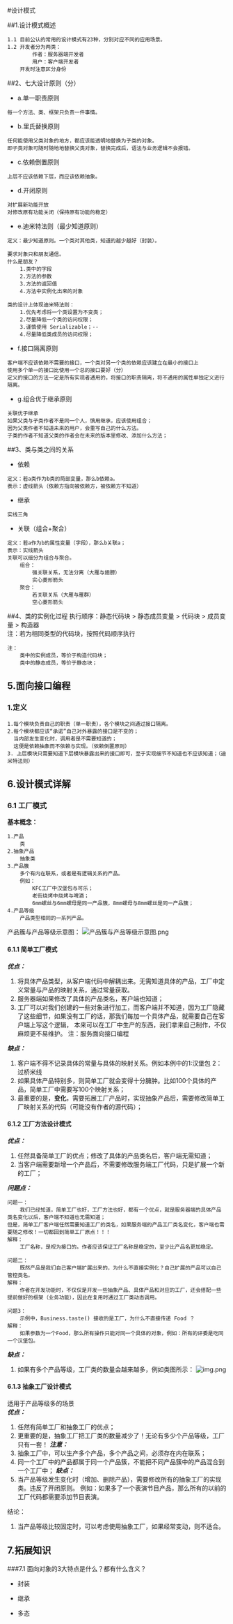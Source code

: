 #设计模式

##1.设计模式概述
```text
1.1 目前公认的常用的设计模式有23种，分别对应不同的应用场景。
1.2 开发者分为两类：
        作者：服务器端开发者
        用户：客户端开发者
    开发时注意区分身份
```
##2、七大设计原则（分）
* a.单一职责原则
```text
每一个方法、类、框架只负责一件事情。
```
* b.里氏替换原则<br>
```text
任何能使用父类对象的地方，都应该能透明地替换为子类的对象。
即子类对象可随时随地地替换父类对象，替换完成后，语法与业务逻辑不会报错。
```
* c.依赖倒置原则
```text
上层不应该依赖下层，而应该依赖抽象。
```
* d.开闭原则 
```text
对扩展新功能开放
对修改原有功能关闭（保持原有功能的稳定）
```
* e.迪米特法则（最少知道原则）<br>
```text
定义：最少知道原则。一个类对其他类，知道的越少越好（封装）。

要求对象只和朋友通信。
什么是朋友？
    1.类中的字段
    2.方法的参数
    3.方法的返回值
    4.方法中实例化出来的对象
    
类的设计上体现迪米特法则：
    1.优先考虑将一个类设置为不变类；
    2.尽量降低一个类的访问权限；
    3.谨慎使用 Serializable；-- 
    4.尽量降低类成员的访问权限；

```  
* f.接口隔离原则
```text
客户端不应该依赖不需要的接口，一个类对另一个类的依赖应该建立在最小的接口上
使用多个单一的接口比使用一个总的接口要好（分）
定义的接口的方法一定是所有实现者通用的，将接口的职责隔离，将不通用的属性单独定义进行隔离。
```
* g.组合优于继承原则<br>
```text
关联优于继承
如果父类与子类作者不是同一个人，慎用继承，应该使用组合；
因为父类作者不知道未来的用户，会重写自己的什么方法。
子类的作者不知道父类的作者会在未来的版本里修改、添加什么方法；
```

##3、类与类之间的关系
* 依赖
```text
定义：若a类作为b类的局部变量，那么b依赖a。
表示：虚线箭头（依赖方指向被依赖方，被依赖方不知道）

```
* 继承
```text
实线三角
```  
* 关联（组合+聚合）
```text
定义：若a作为b的属性变量（字段），那么b关联a；
表示：实线箭头
关联可以细分为组合与聚合。
    组合：
        强关联关系，无法分离（大雁与翅膀）
        实心菱形箭头
    聚合：
        若关联关系（大雁与雁群）
        空心菱形箭头
```

##4、类的实例化过程
执行顺序：静态代码块 > 静态成员变量 > 代码块 > 成员变量 > 构造器 <br/>
注：若为相同类型的代码块，按照代码顺序执行
```text
注：
    类中的实例成员，等价于构造代码块；
    类中的静态成员，等价于静态块；
```

## 5.面向接口编程
### 1.定义
```text
1.每个模块负责自己的职责（单一职责），各个模块之间通过接口隔离。
2.每个模块都应该“承诺”自己对外暴露的接口是不变的；
  当内部发生变化时，调用者是不需要知道的；
  这便是依赖抽象而不依赖与实现。（依赖倒置原则）
3. 上层模块只需要知道下层模块暴露出来的接口即可，至于实现细节不知道也不应该知道；（迪米特法则）
```
## 6.设计模式详解
### 6.1 工厂模式
**基本概念：**
```text
1.产品
    类
2.抽象产品
    抽象类
3.产品簇
    多个有内在联系，或者是有逻辑关系的产品。
    例如：
        KFC工厂中汉堡包与可乐；
        老街烧烤中烧烤与啤酒；
        6mm螺丝与6mm螺母是同一产品簇，8mm螺母与8mm螺丝是同一产品簇；
4.产品等级
    产品类型相同的一系列产品。
```
产品簇与产品等级示意图：
![产品簇与产品等级示意图.png](产品簇与产品等级示意图.png)
#### 6.1.1 简单工厂模式
***优点：***<br/>
1. 将具体产品类型，从客户端代码中解耦出来。无需知道具体的产品，工厂中定义常量与产品的映射关系，通过常量获取。
2. 服务器端如果修改了具体的产品类名，客户端也知道；
3. 工厂可以对我们创建的一些对象进行加工，而客户端并不知道，因为工厂隐藏了这些细节，如果没有工厂的话，那我们每加一个具体产品，就需要自己在客户端上写这个逻辑，
   本来可以在工厂中生产的东西，我们拿来自己制作，不仅麻烦更不易维护。
注：服务面向接口编程<br/>
   
***缺点：***<br/>
1. 客户端不得不记录具体的常量与具体的映射关系。例如本例中的1:汉堡包 2：过桥米线
2. 如果具体产品特别多，则简单工厂就会变得十分臃肿。比如100个具体的产品，简单工厂中需要写100个映射关系；
3. 最重要的是，**变化**，需要拓展工厂产品时，实现抽象产品后，需要修改简单工厂映射关系的代码（可能没有作者的源代码）；
#### 6.1.2 工厂方法设计模式
***优点：***
1. 任然具备简单工厂的优点；修改了具体的产品类名后，客户端无需知道；
2. 当客户端需要新增一个产品后，不需要修改服务端工厂代码，只是扩展一个新的工厂；

***问题点：***
```text
问题一：
    我们已经知道，简单工厂也好，工厂方法也好，都有一个优点，就是服务器端的具体产品类名变化以后，客户端不知道也无需知道；
但是，简单工厂客户端任然需要知道工厂的类名，如果服务端的产品工厂类名变化，客户端也需要随之修改！一切都回到简单工厂原点！！！
解释：
    工厂名称，是视为接口的。作者应该保证工厂名称是稳定的，至少比产品名更加稳定。
    
问题二：
    既然产品是我们自己客户端扩展出来的，为什么不直接实例化？自己扩展的产品可以自己管控类名。
解释：
    作者在开发功能时，不仅仅是开发一些抽象产品、具体产品和对应的工厂，还会搭配一些提前做好的框架（业务功能），因此在复用时通过工厂类动态调用。
    
问题3：
    示例中，Business.taste() 接收的是工厂，为什么不直接传递 Food ？
解释：
    如果参数为一个Food，那么所有操作只能对同一个具体的对象，例如：所有的评委是吃同一个汉堡包。
```
***缺点：***
1. 如果有多个产品等级，工厂类的数量会越来越多，例如类图所示：
![img.png](img.png)
#### 6.1.3 抽象工厂设计模式
适用于产品等级多的场景</br>
***优点：***
1. 任然有简单工厂和抽象工厂的优点；
2. 更重要的是，抽象工厂把工厂类的数量减少了！无论有多少个产品等级，工厂只有一套！
***注意：***
1. 抽象工厂中，可以生产多个产品，多个产品之间，必须存在内在联系；
2. 同一个工厂中的产品都属于同一个产品簇，不能把不同产品簇中的产品混合到一个工厂中；
***缺点：***
1. 当产品等级发生变化时（增加、删除产品），需要修改所有的抽象工厂的实现类。违反了开闭原则。
例如：如果多了一个表演节目产品，那么所有的以前的工厂代码都需要添加节目表演。

结论：
1. 当产品等级比较固定时，可以考虑使用抽象工厂，如果经常变动，则不适合。

## 7.拓展知识
###7.1 面向对象的3大特点是什么？都有什么含义？
- 封装
  
- 继承
- 多态





